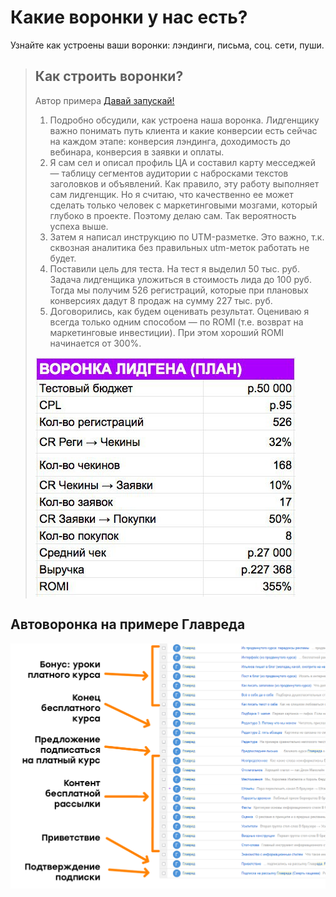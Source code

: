 # Какие воронки у нас есть?

Узнайте как устроены ваши воронки: лэндинги, письма, соц. сети, пуши. 

> ## Как строить воронки?
> Автор примера [Давай запускай!](https://t.me/davay_zapuskay)
>1. Подробно обсудили, как устроена наша воронка. Лидгенщику важно понимать путь клиента и какие конверсии есть сейчас на каждом этапе: конверсия лэндинга, доходимость до вебинара, конверсия в заявки и оплаты.
>2. Я сам сел и описал профиль ЦА и составил карту месседжей — таблицу сегментов аудитории с набросками текстов заголовков и объявлений. Как правило, эту работу выполняет сам лидгенщик. Но я считаю, что качественно ее может сделать только человек с маркетинговыми мозгами, который глубоко в проекте. Поэтому делаю сам. Так вероятность успеха выше.
>3. Затем я написал инструкцию по UTM-разметке. Это важно, т.к. сквозная аналитика без правильных utm-меток работать не будет.
>4. Поставили цель для теста. На тест я выделил 50 тыс. руб. Задача лидгенщика уложиться в стоимость лида до 100 руб. Тогда мы получим 526 регистраций, которые при плановых конверсиях дадут 8 продаж на сумму 227 тыс. руб.
>5. Договорились, как будем оценивать результат. Оцениваю я всегда только одним способом — по ROMI (т.е. возврат на маркетинговые инвестиции). При этом хороший ROMI начинается от 300%.
>
>![](./../attachments/funnelLikbez.jpg)

## Автоворонка на примере Главреда
![](./../attachments/seriyaGlavreda.png)